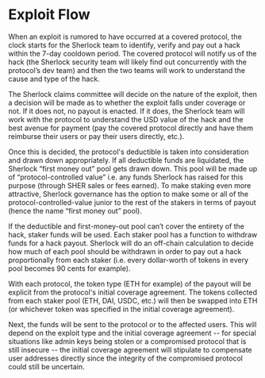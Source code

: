 # Exploit Flow

When an exploit is rumored to have occurred at a covered protocol, the clock starts for the Sherlock team to identify, verify and pay out a hack within the 7-day cooldown period. The covered protocol will notify us of the hack \(the Sherlock security team will likely find out concurrently with the protocol’s dev team\) and then the two teams will work to understand the cause and type of the hack.

The Sherlock claims committee will decide on the nature of the exploit, then a decision will be made as to whether the exploit falls under coverage or not. If it does not, no payout is enacted. If it does, the Sherlock team will work with the protocol to understand the USD value of the hack and the best avenue for payment \(pay the covered protocol directly and have them reimburse their users or pay their users directly, etc.\).

Once this is decided, the protocol's deductible is taken into consideration and drawn down appropriately. If all deductible funds are liquidated, the Sherlock “first money out” pool gets drawn down. This pool will be made up of “protocol-controlled value” i.e. any funds Sherlock has raised for this purpose \(through SHER sales or fees earned\). To make staking even more attractive, Sherlock governance has the option to make some or all of the protocol-controlled-value junior to the rest of the stakers in terms of payout \(hence the name “first money out” pool\).

If the deductible and first-money-out pool can’t cover the entirety of the hack, staker funds will be used. Each staker pool has a function to withdraw funds for a hack payout. Sherlock will do an off-chain calculation to decide how much of each pool should be withdrawn in order to pay out a hack proportionally from each staker \(i.e. every dollar-worth of tokens in every pool becomes 90 cents for example\).

With each protocol, the token type \(ETH for example\) of the payout will be explicit from the protocol's initial coverage agreement. The tokens collected from each staker pool \(ETH, DAI, USDC, etc.\) will then be swapped into ETH \(or whichever token was specified in the initial coverage agreement\).

Next, the funds will be sent to the protocol or to the affected users. This will depend on the exploit type and the initial coverage agreement -- for special situations like admin keys being stolen or a compromised protocol that is still insecure -- the initial coverage agreement will stipulate to compensate user addresses directly since the integrity of the compromised protocol could still be uncertain.

